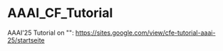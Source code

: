 # AAAI_CF_Tutorial
AAAI'25 Tutorial on "": https://sites.google.com/view/cfe-tutorial-aaai-25/startseite
